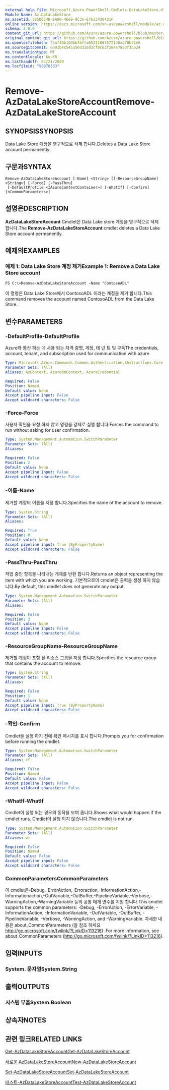 ```yaml
---
external help file: Microsoft.Azure.PowerShell.Cmdlets.DataLakeStore.dll-Help.xml
Module Name: Az.DataLakeStore
ms.assetid: 585D6C4D-EA80-4E6B-8C36-E7632430431F
online version: https://docs.microsoft.com/en-us/powershell/module/az.datalakestore/remove-azdatalakestoreaccount
schema: 2.0.0
content_git_url: https://github.com/Azure/azure-powershell/blob/master/src/DataLakeStore/DataLakeStore/help/Remove-AzDataLakeStoreAccount.md
original_content_git_url: https://github.com/Azure/azure-powershell/blob/master/src/DataLakeStore/DataLakeStore/help/Remove-AzDataLakeStoreAccount.md
ms.openlocfilehash: 75af40b104bbf6ffa65211087572140a070b71e8
ms.sourcegitcommit: 6a91b4c545350d316d3cf8c62f384478e3f3ba24
ms.translationtype: MT
ms.contentlocale: ko-KR
ms.lasthandoff: 04/21/2020
ms.locfileid: "93878333"
---
```

# <span data-ttu-id="096e2-101">Remove-AzDataLakeStoreAccount</span><span class="sxs-lookup"><span data-stu-id="096e2-101">Remove-AzDataLakeStoreAccount</span></span>

## <span data-ttu-id="096e2-102">SYNOPSIS</span><span class="sxs-lookup"><span data-stu-id="096e2-102">SYNOPSIS</span></span>
<span data-ttu-id="096e2-103">Data Lake Store 계정을 영구적으로 삭제 합니다.</span><span class="sxs-lookup"><span data-stu-id="096e2-103">Deletes a Data Lake Store account permanently.</span></span>

## <span data-ttu-id="096e2-104">구문과</span><span class="sxs-lookup"><span data-stu-id="096e2-104">SYNTAX</span></span>

```
Remove-AzDataLakeStoreAccount [-Name] <String> [[-ResourceGroupName] <String>] [-Force] [-PassThru]
 [-DefaultProfile <IAzureContextContainer>] [-WhatIf] [-Confirm] [<CommonParameters>]
```

## <span data-ttu-id="096e2-105">설명은</span><span class="sxs-lookup"><span data-stu-id="096e2-105">DESCRIPTION</span></span>
<span data-ttu-id="096e2-106">**AzDataLakeStoreAccount** Cmdlet은 Data Lake store 계정을 영구적으로 삭제 합니다.</span><span class="sxs-lookup"><span data-stu-id="096e2-106">The **Remove-AzDataLakeStoreAccount** cmdlet deletes a Data Lake Store account permanently.</span></span>

## <span data-ttu-id="096e2-107">예제의</span><span class="sxs-lookup"><span data-stu-id="096e2-107">EXAMPLES</span></span>

### <span data-ttu-id="096e2-108">예제 1: Data Lake Store 계정 제거</span><span class="sxs-lookup"><span data-stu-id="096e2-108">Example 1: Remove a Data Lake Store account</span></span>
```
PS C:\>Remove-AzDataLakeStoreAccount -Name "ContosoADL"
```

<span data-ttu-id="096e2-109">이 명령은 Data Lake Store에서 ContosoADL 이라는 계정을 제거 합니다.</span><span class="sxs-lookup"><span data-stu-id="096e2-109">This command removes the account named ContosoADL from the Data Lake Store.</span></span>

## <span data-ttu-id="096e2-110">변수</span><span class="sxs-lookup"><span data-stu-id="096e2-110">PARAMETERS</span></span>

### <span data-ttu-id="096e2-111">-DefaultProfile</span><span class="sxs-lookup"><span data-stu-id="096e2-111">-DefaultProfile</span></span>
<span data-ttu-id="096e2-112">Azure와 통신 하는 데 사용 되는 자격 증명, 계정, 테 넌 트 및 구독</span><span class="sxs-lookup"><span data-stu-id="096e2-112">The credentials, account, tenant, and subscription used for communication with azure</span></span>

```yaml
Type: Microsoft.Azure.Commands.Common.Authentication.Abstractions.Core.IAzureContextContainer
Parameter Sets: (All)
Aliases: AzContext, AzureRmContext, AzureCredential

Required: False
Position: Named
Default value: None
Accept pipeline input: False
Accept wildcard characters: False
```

### <span data-ttu-id="096e2-113">-Force</span><span class="sxs-lookup"><span data-stu-id="096e2-113">-Force</span></span>
<span data-ttu-id="096e2-114">사용자 확인을 요청 하지 않고 명령을 강제로 실행 합니다.</span><span class="sxs-lookup"><span data-stu-id="096e2-114">Forces the command to run without asking for user confirmation.</span></span>

```yaml
Type: System.Management.Automation.SwitchParameter
Parameter Sets: (All)
Aliases:

Required: False
Position: 2
Default value: None
Accept pipeline input: False
Accept wildcard characters: False
```

### <span data-ttu-id="096e2-115">-이름</span><span class="sxs-lookup"><span data-stu-id="096e2-115">-Name</span></span>
<span data-ttu-id="096e2-116">제거할 계정의 이름을 지정 합니다.</span><span class="sxs-lookup"><span data-stu-id="096e2-116">Specifies the name of the account to remove.</span></span>

```yaml
Type: System.String
Parameter Sets: (All)
Aliases:

Required: True
Position: 0
Default value: None
Accept pipeline input: True (ByPropertyName)
Accept wildcard characters: False
```

### <span data-ttu-id="096e2-117">-PassThru</span><span class="sxs-lookup"><span data-stu-id="096e2-117">-PassThru</span></span>
<span data-ttu-id="096e2-118">작업 중인 항목을 나타내는 개체를 반환 합니다.</span><span class="sxs-lookup"><span data-stu-id="096e2-118">Returns an object representing the item with which you are working.</span></span>
<span data-ttu-id="096e2-119">기본적으로이 cmdlet은 출력을 생성 하지 않습니다.</span><span class="sxs-lookup"><span data-stu-id="096e2-119">By default, this cmdlet does not generate any output.</span></span>

```yaml
Type: System.Management.Automation.SwitchParameter
Parameter Sets: (All)
Aliases:

Required: False
Position: 3
Default value: None
Accept pipeline input: False
Accept wildcard characters: False
```

### <span data-ttu-id="096e2-120">-ResourceGroupName</span><span class="sxs-lookup"><span data-stu-id="096e2-120">-ResourceGroupName</span></span>
<span data-ttu-id="096e2-121">제거할 계정이 포함 된 리소스 그룹을 지정 합니다.</span><span class="sxs-lookup"><span data-stu-id="096e2-121">Specifies the resource group that contains the account to remove.</span></span>

```yaml
Type: System.String
Parameter Sets: (All)
Aliases:

Required: False
Position: 1
Default value: None
Accept pipeline input: True (ByPropertyName)
Accept wildcard characters: False
```

### <span data-ttu-id="096e2-122">-확인</span><span class="sxs-lookup"><span data-stu-id="096e2-122">-Confirm</span></span>
<span data-ttu-id="096e2-123">Cmdlet을 실행 하기 전에 확인 메시지를 표시 합니다.</span><span class="sxs-lookup"><span data-stu-id="096e2-123">Prompts you for confirmation before running the cmdlet.</span></span>

```yaml
Type: System.Management.Automation.SwitchParameter
Parameter Sets: (All)
Aliases: cf

Required: False
Position: Named
Default value: False
Accept pipeline input: False
Accept wildcard characters: False
```

### <span data-ttu-id="096e2-124">-WhatIf</span><span class="sxs-lookup"><span data-stu-id="096e2-124">-WhatIf</span></span>
<span data-ttu-id="096e2-125">Cmdlet이 실행 되는 경우의 동작을 보여 줍니다.</span><span class="sxs-lookup"><span data-stu-id="096e2-125">Shows what would happen if the cmdlet runs.</span></span>
<span data-ttu-id="096e2-126">Cmdlet이 실행 되지 않습니다.</span><span class="sxs-lookup"><span data-stu-id="096e2-126">The cmdlet is not run.</span></span>

```yaml
Type: System.Management.Automation.SwitchParameter
Parameter Sets: (All)
Aliases: wi

Required: False
Position: Named
Default value: False
Accept pipeline input: False
Accept wildcard characters: False
```

### <span data-ttu-id="096e2-127">CommonParameters</span><span class="sxs-lookup"><span data-stu-id="096e2-127">CommonParameters</span></span>
<span data-ttu-id="096e2-128">이 cmdlet은-Debug,-ErrorAction,-Erroraction,-InformationAction,-Informationaction,-OutVariable,-OutBuffer,-PipelineVariable,-Verbose,-WarningAction,-WarningVariable 등의 공통 매개 변수를 지원 합니다.</span><span class="sxs-lookup"><span data-stu-id="096e2-128">This cmdlet supports the common parameters: -Debug, -ErrorAction, -ErrorVariable, -InformationAction, -InformationVariable, -OutVariable, -OutBuffer, -PipelineVariable, -Verbose, -WarningAction, and -WarningVariable.</span></span> <span data-ttu-id="096e2-129">자세한 내용은 about_CommonParameters (을 참조 하세요 http://go.microsoft.com/fwlink/?LinkID=113216) .</span><span class="sxs-lookup"><span data-stu-id="096e2-129">For more information, see about_CommonParameters (http://go.microsoft.com/fwlink/?LinkID=113216).</span></span>

## <span data-ttu-id="096e2-130">입력</span><span class="sxs-lookup"><span data-stu-id="096e2-130">INPUTS</span></span>

### <span data-ttu-id="096e2-131">System. 문자열</span><span class="sxs-lookup"><span data-stu-id="096e2-131">System.String</span></span>

## <span data-ttu-id="096e2-132">출력</span><span class="sxs-lookup"><span data-stu-id="096e2-132">OUTPUTS</span></span>

### <span data-ttu-id="096e2-133">시스템 부울</span><span class="sxs-lookup"><span data-stu-id="096e2-133">System.Boolean</span></span>

## <span data-ttu-id="096e2-134">상속자</span><span class="sxs-lookup"><span data-stu-id="096e2-134">NOTES</span></span>

## <span data-ttu-id="096e2-135">관련 링크</span><span class="sxs-lookup"><span data-stu-id="096e2-135">RELATED LINKS</span></span>

[<span data-ttu-id="096e2-136">Get-AzDataLakeStoreAccount</span><span class="sxs-lookup"><span data-stu-id="096e2-136">Get-AzDataLakeStoreAccount</span></span>](./Get-AzDataLakeStoreAccount.md)

[<span data-ttu-id="096e2-137">새로운 AzDataLakeStoreAccount</span><span class="sxs-lookup"><span data-stu-id="096e2-137">New-AzDataLakeStoreAccount</span></span>](./New-AzDataLakeStoreAccount.md)

[<span data-ttu-id="096e2-138">Set-AzDataLakeStoreAccount</span><span class="sxs-lookup"><span data-stu-id="096e2-138">Set-AzDataLakeStoreAccount</span></span>](./Set-AzDataLakeStoreAccount.md)

[<span data-ttu-id="096e2-139">테스트-AzDataLakeStoreAccount</span><span class="sxs-lookup"><span data-stu-id="096e2-139">Test-AzDataLakeStoreAccount</span></span>](./Test-AzDataLakeStoreAccount.md)


